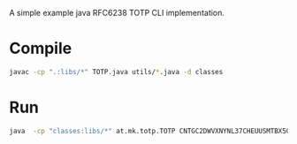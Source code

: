 A simple example java RFC6238 TOTP CLI implementation.

# Compile
```sh
javac -cp ".:libs/*" TOTP.java utils/*.java -d classes
```

# Run
```sh
java  -cp "classes:libs/*" at.mk.totp.TOTP CNTGC2DWVXNYNL37CHEUUSMTBX5GDK75
```
